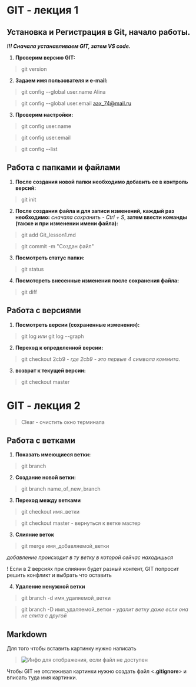 # GIT - лекция 1

## Установка и Регистрация в Git, начало работы.

***!!! Сначала устанавливаем GIT, затем VS code.***

1. **Проверим версию GIT:**  

> git version

2. **Задаем имя пользователя и e-mail:**
 
> git config --global user.name Alina

> git config --global user.email aax_74@mail.ru

3. **Проверим настройки:**

>git config user.name

>git config user.email

>git config --list

## Работа с папками и файлами

1. **После создания новой папки необходимо добавить ее в контроль версий:**

>git init

2. **После создания файла и для записи изменений, каждый раз необходимо:** *сначала сохранить - Ctrl + S*, **затем ввести команды (также и при изменении имени файла):**

>git add Git_lesson1.md

>git commit -m "Создан файл"

3. **Посмотреть статус папки:**

>git status

4. **Посмотсреть внесенные изменения после сохранения файла:**

>git diff

## Работа с версиями

1. **Посмотреть версии (сохраненные изменения):**

>git log *или* git log --graph

2. **Переход к определенной версии:**

>git checkout 2cb9 - *где 2cb9 - это первые 4 символа коммита.*

3. **возврат к текущей версии:**

>git checkout master



# GIT - лекция 2

>Clear - очистить окно терминала

## Работа с ветками

1. **Показать имеющиеся ветки:**

>git branch

2. **Создание новой ветки:**

>git branch name_of_new_branch

3. **Переход между ветками**
>git checkout имя_ветки

>git checkout master  -  вернуться к ветке мастер


3. **Слияние веток**
>git merge имя_добавляемой_ветки

*добавление происходит в ту ветку в которой сейчас находишься*

! Если в 2 версиях при слиянии будет разный контент, GIT попросит решить конфликт и выбрать что оставить

4. **Удаление ненужной ветки**
>git branch -d имя_удаляемой_ветки

>git branch -D имя_удаляемой_ветки 
*- удалит ветку даже если она не слита с другой*

## Markdown

Для того чтобы вставить картинку нужно написать
>![Инфо для отображения, если файл не доступен](имя_файлаю.jpg)

Чтобы GIT не отслеживал картинки нужно создать файл <**.gitignore**> и вписать туда имя картинки.
